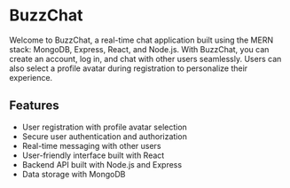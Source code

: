 # BuzzChat

Welcome to BuzzChat, a real-time chat application built using the MERN stack: MongoDB, Express, React, and Node.js. With BuzzChat, you can create an account, log in, and chat with other users seamlessly. Users can also select a profile avatar during registration to personalize their experience.

## Features

- User registration with profile avatar selection
- Secure user authentication and authorization
- Real-time messaging with other users
- User-friendly interface built with React
- Backend API built with Node.js and Express
- Data storage with MongoDB

